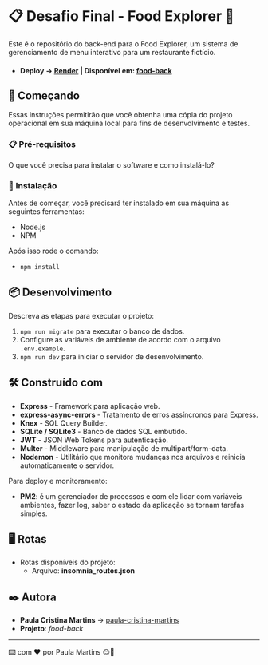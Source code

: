 # 📋 Desafio Final - Food Explorer 🍴

Este é o repositório do back-end para o Food Explorer, um sistema de gerenciamento de menu interativo para um restaurante fictício.

- #### Deploy → [Render](https://render.com/) | Disponível em: [food-back](/)

## 🚀 Começando

Essas instruções permitirão que você obtenha uma cópia do projeto operacional em sua máquina local para fins de desenvolvimento e testes.

### 📋 Pré-requisitos

O que você precisa para instalar o software e como instalá-lo?

### 🔧 Instalação

Antes de começar, você precisará ter instalado em sua máquina as seguintes ferramentas:

- Node.js
- NPM

Após isso rode o comando:

- `npm install`

## 📦 Desenvolvimento

Descreva as etapas para executar o projeto:

1. `npm run migrate` para executar o banco de dados.
2. Configure as variáveis de ambiente de acordo com o arquivo `.env.example`.
3. `npm run dev` para iniciar o servidor de desenvolvimento.

## 🛠️ Construído com

- **Express** - Framework para aplicação web.
- **express-async-errors** - Tratamento de erros assíncronos para Express.
- **Knex** - SQL Query Builder.
- **SQLite / SQLite3** - Banco de dados SQL embutido.
- **JWT** - JSON Web Tokens para autenticação.
- **Multer** - Middleware para manipulação de multipart/form-data.
- **Nodemon** - Utilitário que monitora mudanças nos arquivos e reinicia automaticamente o servidor.

Para deploy e monitoramento:

- **PM2**: é um gerenciador de processos e com ele lidar com variáveis ambientes, fazer log, saber o estado da aplicação se tornam tarefas simples.

## 🖥️ Rotas

- Rotas disponíveis do projeto:
  - Arquivo: **insomnia_routes.json**

## ✒️ Autora

- **Paula Cristina Martins** → [paula-cristina-martins](https://github.com/paula-cristina-martins)
- **Projeto**: _food-back_

---

⌨️ com ❤️ por Paula Martins 😊👩
